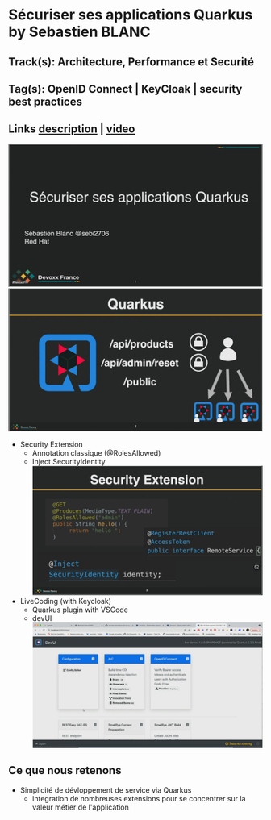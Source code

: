 # Sécuriser ses applications Quarkus by Sebastien BLANC

## Track(s): Architecture, Performance et Securité

## Tag(s): OpenID Connect | KeyCloak | security best practices

## Links [description][talk-description] | [video][talk-video]

![intro](securiser-apps-quarkus-1.png)
![context](securiser-apps-quarkus-2.png)

- Security Extension
  - Annotation classique (@RolesAllowed)
  - Inject SecurityIdentity
  ![security](securiser-apps-quarkus-3.png)
- LiveCoding (with Keycloak)
  - Quarkus plugin with VSCode
  - devUI
  ![devUI](securiser-apps-quarkus-4.png)

## Ce que nous retenons

- Simplicité de dévloppement de service via Quarkus
  - integration de nombreuses extensions pour se concentrer sur la valeur métier de l'application

[talk-description]: https://cfp.devoxx.fr/2021/talk/YAI-2660/Securiser_ses_applications_Quarkus.html
[talk-video]: https://youtu.be/GXd39tCrNI8